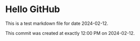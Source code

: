 # Hello GitHub
This is a test markdown file for date 2024-02-12.

This commit was created at exactly 12:00 PM on 2024-02-12.
